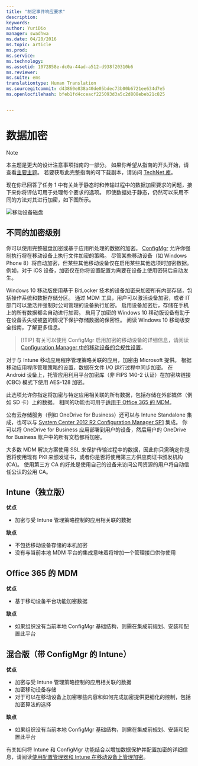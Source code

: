 ```yaml
---
title: "制定事件响应要求"
description: 
keywords: 
author: YuriDio
manager: swadhwa
ms.date: 04/28/2016
ms.topic: article
ms.prod: 
ms.service: 
ms.technology: 
ms.assetid: 1072858e-dc0a-44ad-a512-d938f20310b6
ms.reviewer: 
ms.suite: ems
translationtype: Human Translation
ms.sourcegitcommit: d43860e838a40de05bdec73b00b6721ee634d7e5
ms.openlocfilehash: bfeb1fd4cceacf225093d3a5c2d808ebeb21c825


---
```


# 数据加密

>[!NOTE]
>本主题是更大的设计注意事项指南的一部分。 如果你希望从指南的开头开始，请查看[主要主题](mdm-design-considerations-guide.md)。 若要获取此完整指南的可下载副本，请访问 [TechNet 库](https://gallery.technet.microsoft.com/Mobile-Device-Management-7d401582)。

现在你已回答了任务 1 中有关处于静态时和传输过程中的数据加密要求的问题，接下来你将评估可用于处理每个要求的选项。 即使数据处于静态，仍然可以采用不同的方法对其进行加密，如下图所示。

![移动设备磁盘](./media/MDM_Figure_09.png)

## 不同的加密级别

你可以使用完整磁盘加密或基于应用所处理的数据的加密。 [ConfigMgr](https://technet.microsoft.com/library/dn919655.aspx) 允许你强制执行将在移动设备上执行文件加密的策略。 尽管某些移动设备（如 Windows Phone 8）将自动加密，但某些其他移动设备仅在启用某些其他选项时加密数据。 例如，对于 iOS 设备，加密仅在你将设置配置为需要在设备上使用密码后自动发生。 

Windows 10 移动版使用基于 BitLocker 技术的设备加密来加密所有内部存储，包括操作系统和数据存储分区。 通过 MDM 工具，用户可以激活设备加密，或者 IT 部门可以激活并强制对公司管理的设备执行加密。 启用设备加密后，存储在手机上的所有数据都会自动进行加密。 启用了加密的 Windows 10 移动版设备有助于在设备丢失或被盗的情况下保护存储数据的保密性。 阅读 Windows 10 移动版安全指南，了解更多信息。

>[!TIP] 有关可以使用 ConfigMgr 启用加密的移动设备的详细信息，请阅读 [Configuration Manager 中的移动设备的合规性设置](https://technet.microsoft.com/library/dn376523.aspx)。

对于与 Intune 移动应用程序管理策略关联的应用，加密由 Microsoft 提供。 根据移动应用程序管理策略的设置，数据在文件 I/O 运行过程中同步加密。 在 Android 设备上，托管应用利用平台加密库（非 FIPS 140-2 认证）在加密块链接 (CBC) 模式下使用 AES-128 加密。 

此选项允许你指定将加密与特定应用相关联的所有数据，包括存储在外部媒体（例如 SD 卡）上的数据。 相同的功能也可用于[适用于 Office 365 的 MDM](https://technet.microsoft.com/library/ms.o365.cc.devicepolicysupporteddevice.aspx)。 

公有云存储服务（例如 OneDrive for Business）还可以与 Intune Standalone 集成，也可以与 [System Center 2012 R2 Configuration Manager SP1](https://technet.microsoft.com/library/mt131422.aspx) 集成。 你可以将 OneDrive for Business 应用部署到用户的设备，然后用户的 OneDrive for Business 帐户中的所有文档都将加密。 

大多数 MDM 解决方案使用 SSL 来保护传输过程中的数据，因此你只需确定你是否将使用现有 PKI 来颁发证书，或者你是否将使用第三方供应商证书颁发机构 (CA)。 使用第三方 CA 的好处是使用自己的设备来访问公司资源的用户将自动信任公认的公用 CA。 

## Intune（独立版）

**优点** 

- 加密与受 Intune 管理策略控制的应用相关联的数据

**缺点** 

- 不包括移动设备存储的本机加密
- 没有与当前本地 MDM 平台的集成意味着将增加一个管理接口供你使用

## Office 365 的 MDM

**优点**

- 基于移动设备平台功能加密数据

**缺点**

- 如果组织没有当前本地 ConfigMgr 基础结构，则需在集成前规划、安装和配置此平台

## 混合版（带 ConfigMgr 的 Intune）

**优点**

- 加密与受 Intune 管理策略控制的应用相关联的数据
- 加密移动设备存储
- 对于可以在移动设备上加密哪些内容和如何完成加密提供更细化的控制，包括加密算法的选择

**缺点**

- 如果组织没有当前本地 ConfigMgr 基础结构，则需在集成前规划、安装和配置此平台

有关如何将 Intune 和 ConfigMgr 功能结合以增加数据保护并配置加密的详细信息，请阅读[使用配置管理器和 Intune 在移动设备上管理加密](http://blogs.technet.com/b/pauljones/archive/2014/08/04/managing-encryption-on-mobile-devices-with-configuration-manager-and-intune.aspx)。



<!--HONumber=Jun16_HO4-->


